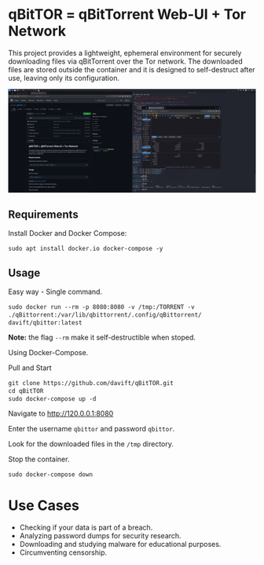 # qBitTOR = qBitTorrent Web-UI + Tor Network

This project provides a lightweight, ephemeral environment for securely downloading files via qBitTorrent over the Tor network. The downloaded files are stored outside the container and it is designed to self-destruct after use, leaving only its configuration.

![qBitTorrent Web-UI](https://github.com/davift/qBitTOR/blob/main/image-01.png)

## Requirements

Install Docker and Docker Compose:

```
sudo apt install docker.io docker-compose -y
```

## Usage

Easy way - Single command.

```
sudo docker run --rm -p 8080:8080 -v /tmp:/TORRENT -v ./qBittorrent:/var/lib/qbittorrent/.config/qBittorrent/ davift/qbittor:latest
```
**Note:** the flag `--rm` make it self-destructible when stoped.

Using Docker-Compose.

Pull and Start

```
git clone https://github.com/davift/qBitTOR.git
cd qBitTOR
sudo docker-compose up -d
```

Navigate to http://120.0.0.1:8080

Enter the username `qbittor` and password `qbittor`.

Look for the downloaded files in the `/tmp` directory.

Stop the container.

```
sudo docker-compose down
```

# Use Cases

- Checking if your data is part of a breach.
- Analyzing password dumps for security research.
- Downloading and studying malware for educational purposes.
- Circumventing censorship.
